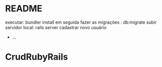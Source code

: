 # README

executar: bundler install
em seguida fazer as migrações : db:migrate
subir servidor local: rails server
cadastrar novo usuário


* ...
# CrudRubyRails
